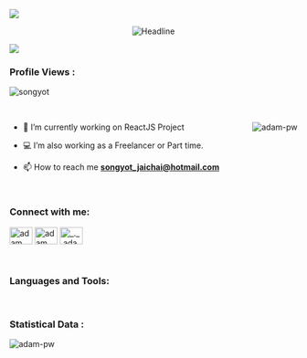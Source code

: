 
<a href="https://www.youtube.com/watch?v=dQw4w9WgXcQ"><img src="https://user-images.githubusercontent.com/73097560/115834477-dbab4500-a447-11eb-908a-139a6edaec5c.gif"></a>
<div align=center>
   <img src="https://readme-typing-svg.herokuapp.com?color=%FFFFFF&size=32&center=true&vCenter=true&width=600&height=50&lines=Hi+there+I'm+Suky+%F0%9F%91%8B;I'm+a+developer;Backend+and+Frontend" alt="Headline" />
</div>

<a href="https://www.youtube.com/watch?v=dQw4w9WgXcQ"><img src="https://user-images.githubusercontent.com/73097560/115834477-dbab4500-a447-11eb-908a-139a6edaec5c.gif"></a>
<br>

<p align="right"> <h3>Profile Views :</h3> <img src="https://komarev.com/ghpvc/?username=songyot11&label=Profile%20views&color=0e75b6&style=flat"
    alt="songyot" /> 
  </p>

<br>

<p><img align="right" src="https://github.com/Adam-pw/Adam-pw/blob/main/animation_500_kxa883sd.gif" alt="adam-pw" /></p>


- 🌱 I’m currently working on ReactJS Project

- 💻 I’m also working as a Freelancer or Part time.

- 📫 How to reach me **songyot_jaichai@hotmail.com**

<br>

<h3 align="left">Connect with me:</h3>
<p align="left">
  <a href="https://www.linkedin.com/in/songyot-jaichai-8a5368195/" target="blank"><img align="center"
      src="https://raw.githubusercontent.com/rahuldkjain/github-profile-readme-generator/master/src/images/icons/Social/linked-in-alt.svg"
      alt="adam pithewan" height="30" width="40" /></a>
  <a href="https://www.facebook.com/songyot.jaichai.7" target="blank"><img align="center"
      src="https://raw.githubusercontent.com/rahuldkjain/github-profile-readme-generator/master/src/images/icons/Social/facebook.svg"
      alt="adam pithen wala" height="30" width="40" /></a>
  <a href="https://www.instagram.com/songyot_suky/" target="blank"><img align="center"
      src="https://raw.githubusercontent.com/rahuldkjain/github-profile-readme-generator/master/src/images/icons/Social/instagram.svg"
      alt="_._.adam._" height="30" width="40" /></a>
</p>

<br>

<h3 align="left">Languages and Tools:</h3>
<p align="left">

<br>

<h3>Statistical Data :</h3>
<p><img align="center"
    src="https://github-readme-stats.vercel.app/api/top-langs?username=songyot11&show_icons=true&locale=en&bg_color=0d1117&text_color=ffffff&layout=compact"
    alt="adam-pw" 
    bg_color=#808080/></p>

<br>


      
